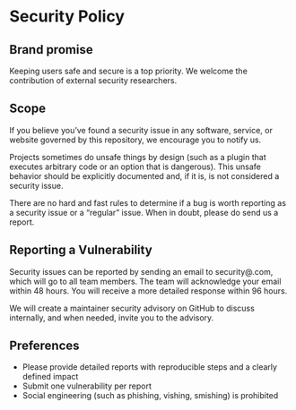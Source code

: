 # Security Policy

## Brand promise

Keeping users safe and secure is a top priority.
We welcome the contribution of external security researchers.

## Scope

If you believe you’ve found a security issue in any software, service, or
website governed by this repository, we encourage you to notify us.

Projects sometimes do unsafe things by design (such as a plugin that
executes arbitrary code or an option that is dangerous).
This unsafe behavior should be explicitly documented and, if it is, is not
considered a security issue.

There are no hard and fast rules to determine if a bug is worth reporting as a
security issue or a “regular” issue.
When in doubt, please do send us a report.

## Reporting a Vulnerability

Security issues can be reported by sending an email to security@.com,
which will go to all team members.
The team will acknowledge your email within 48 hours. You will receive a more
detailed response within 96 hours.

We will create a maintainer security advisory on GitHub to discuss internally,
and when needed, invite you to the advisory.

## Preferences

*   Please provide detailed reports with reproducible steps and a clearly
defined impact
*   Submit one vulnerability per report
*   Social engineering (such as phishing, vishing, smishing) is prohibited
